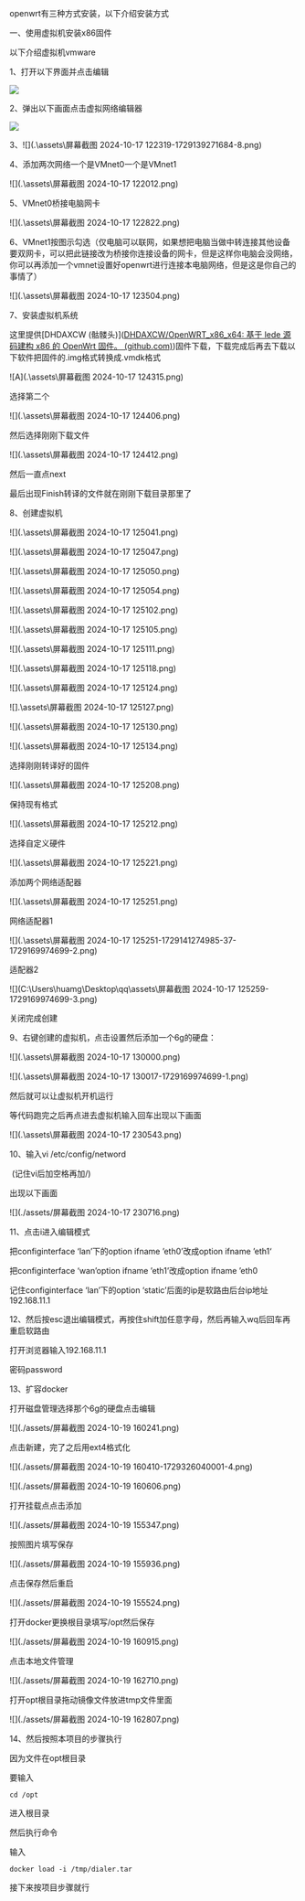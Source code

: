 openwrt有三种方式安装，以下介绍安装方式



一、使用虚拟机安装x86固件

以下介绍虚拟机vmware

1、打开以下界面并点击编辑

![](.\assets\1.png)

2、弹出以下画面点击虚拟网络编辑器

![](.\assets\2.png)



3、![](.\assets\屏幕截图 2024-10-17 122319-1729139271684-8.png)





4、添加两次网络一个是VMnet0一个是VMnet1

![](.\assets\屏幕截图 2024-10-17 122012.png)

5、VMnet0桥接电脑网卡

![](.\assets\屏幕截图 2024-10-17 122822.png)

6、VMnet1按图示勾选（仅电脑可以联网，如果想把电脑当做中转连接其他设备要双网卡，可以把此链接改为桥接你连接设备的网卡，但是这样你电脑会没网络，你可以再添加一个vmnet设置好openwrt进行连接本电脑网络，但是这是你自己的事情了）

![](.\assets\屏幕截图 2024-10-17 123504.png)



7、安装虚拟机系统

这里提供[DHDAXCW (骷髅头)]([DHDAXCW/OpenWRT_x86_x64: 基于 lede 源码建构 x86 的 OpenWrt 固件。 (github.com)](https://github.com/DHDAXCW/OpenWRT_x86_x64))固件下载，下载完成后再去下载以下软件把固件的.img格式转换成.vmdk格式

![A](.\assets\屏幕截图 2024-10-17 124315.png)

选择第二个

![](.\assets\屏幕截图 2024-10-17 124406.png)

然后选择刚刚下载文件

![](.\assets\屏幕截图 2024-10-17 124412.png)

然后一直点next

最后出现Finish转译的文件就在刚刚下载目录那里了

8、创建虚拟机

![](.\assets\屏幕截图 2024-10-17 125041.png)



![](.\assets\屏幕截图 2024-10-17 125047.png)



![](.\assets\屏幕截图 2024-10-17 125050.png)



![](.\assets\屏幕截图 2024-10-17 125054.png)

![](.\assets\屏幕截图 2024-10-17 125102.png)

![](.\assets\屏幕截图 2024-10-17 125105.png)

![](.\assets\屏幕截图 2024-10-17 125111.png)

![](.\assets\屏幕截图 2024-10-17 125118.png)

![](.\assets\屏幕截图 2024-10-17 125124.png)

![].\assets\屏幕截图 2024-10-17 125127.png)

![](.\assets\屏幕截图 2024-10-17 125130.png)

![](.\assets\屏幕截图 2024-10-17 125134.png)

选择刚刚转译好的固件

![](.\assets\屏幕截图 2024-10-17 125208.png)

保持现有格式

![](.\assets\屏幕截图 2024-10-17 125212.png)

选择自定义硬件

![](.\assets\屏幕截图 2024-10-17 125221.png)

添加两个网络适配器

![](.\assets\屏幕截图 2024-10-17 125251.png)

网络适配器1

![](.\assets\屏幕截图 2024-10-17 125251-1729141274985-37-1729169974699-2.png)

适配器2

![](C:\Users\huamg\Desktop\qq\assets\屏幕截图 2024-10-17 125259-1729169974699-3.png)

关闭完成创建

9、右键创建的虚拟机，点击设置然后添加一个6g的硬盘：

![](.\assets\屏幕截图 2024-10-17 130000.png)

![](.\assets\屏幕截图 2024-10-17 130017-1729169974699-1.png)



然后就可以让虚拟机开机运行

等代码跑完之后再点进去虚拟机输入回车出现以下画面



![](.\assets\屏幕截图 2024-10-17 230543.png)

10、输入vi /etc/config/netword

​      (记住vi后加空格再加/)

出现以下画面

![](./assets/屏幕截图 2024-10-17 230716.png)

11、点击i进入编辑模式

把configinterface ‘lan’下的option ifname ’eth0’改成option ifname ’eth1‘

把configinterface ‘wan’option ifname ’eth1’改成option ifname ’eth0

记住configinterface ‘lan’下的option ‘static’后面的ip是软路由后台ip地址192.168.11.1



12、然后按esc退出编辑模式，再按住shift加任意字母，然后再输入wq后回车再重启软路由



打开浏览器输入192.168.11.1

密码password

13、扩容docker

打开磁盘管理选择那个6g的硬盘点击编辑

![](./assets/屏幕截图 2024-10-19 160241.png)

点击新建，完了之后用ext4格式化

![](./assets/屏幕截图 2024-10-19 160410-1729326040001-4.png)

![](./assets/屏幕截图 2024-10-19 160606.png)

打开挂载点点击添加

![](./assets/屏幕截图 2024-10-19 155347.png)

按照图片填写保存

![](./assets/屏幕截图 2024-10-19 155936.png)

点击保存然后重启

![](./assets/屏幕截图 2024-10-19 155524.png)

打开docker更换根目录填写/opt然后保存

![](./assets/屏幕截图 2024-10-19 160915.png)

点击本地文件管理

![](./assets/屏幕截图 2024-10-19 162710.png)

打开opt根目录拖动镜像文件放进tmp文件里面

![](./assets/屏幕截图 2024-10-19 162807.png)



14、然后按照本项目的步骤执行

因为文件在opt根目录

要输入

`cd /opt`

进入根目录

然后执行命令

输入

`docker load -i /tmp/dialer.tar`

接下来按项目步骤就行
